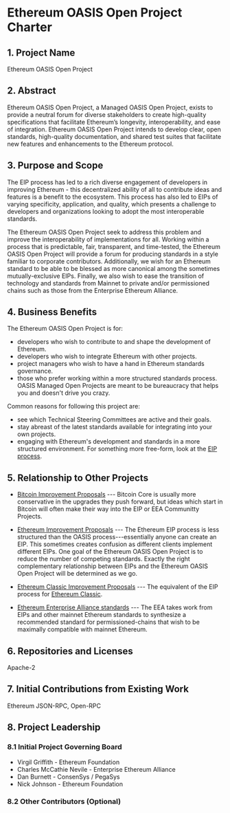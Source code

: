 
# Ethereum OASIS Open Project Charter 

## 1. Project Name

Ethereum OASIS Open Project

## 2. Abstract

Ethereum OASIS Open Project, a Managed OASIS Open Project, exists to provide a neutral forum for diverse stakeholders to create high-quality specifications that facilitate Ethereum’s longevity, interoperability, and ease of integration. Ethereum OASIS Open Project intends to develop clear, open standards, high-quality documentation, and shared test suites that facilitate new features and enhancements to the Ethereum protocol.

## 3. Purpose and Scope

The EIP process has led to a rich diverse engagement of developers in improving Ethereum - this decentralized ability of all to contribute ideas and features is a benefit to the ecosystem. This process has also led to EIPs of varying specificity, application, and quality, which presents a challenge to developers and organizations looking to adopt the most interoperable standards. 

The Ethereum OASIS Open Project seek to address this problem and improve the interoperability of implementations for all. Working within a process that is predictable, fair, transparent, and time-tested, the Ethereum OASIS Open Project will provide a forum for producing standards in a style familiar to corporate contributors. Additionally, we wish for an Ethereum standard to be able to be blessed as more canonical among the sometimes mutually-exclusive EIPs. Finally, we also wish to ease the transition of technology and standards from Mainnet to private and/or permissioned chains such as those from the Enterprise Ethereum Alliance.

## 4. Business Benefits

The Ethereum OASIS Open Project is for:
* developers who wish to contribute to and shape the development of Ethereum.
* developers who wish to integrate Ethereum with other projects.
* project managers who wish to have a hand in Ethereum standards governance.
* those who prefer working within a more structured standards process.  OASIS Managed Open Projects are meant to be bureaucracy that helps you and doesn't drive you crazy.

Common reasons for following this project are:
* see which Technical Steering Committees are active and their goals.
* stay abreast of the latest standards available for integrating into your own projects.
* engaging with Ethereum's development and standards in a more structured environment.  For something more free-form, look at the [EIP process](http://eips.ethereum.org).


## 5. Relationship to Other Projects

* [Bitcoin Improvement Proposals](https://bitcoincore.org/en/bips/) --- Bitcoin Core is usually more conservative in the upgrades they push forward, but ideas which start in Bitcoin will often make their way into the EIP or EEA Communitty Projects.

* [Ethereum Improvement Proposals](https://eips.ethereum.org) --- The Ethereum EIP process is less structured than the OASIS process---essentially anyone can create an EIP.  This sometimes creates confusion as different clients implement different EIPs.  One goal of the Ethereum OASIS Open Project is to reduce the number of competing standards.  Exactly the right complementary relationship between EIPs and the Ethereum OASIS Open Project will be determined as we go.

* [Ethereum Classic Improvement Proposals](https://github.com/ethereumproject/ECIPs) --- The equivalent of the EIP process for [Ethereum Classic](https://ethereumclassic.org/).

* [Ethereum Enterprise Alliance standards](https://entethalliance.org/technical-documents/) --- The EEA takes work from EIPs and other mainnet Ethereum standards to synthesize a recommended standard for permissioned-chains that wish to be maximally compatible with mainnet Ethereum.


## 6. Repositories and Licenses

Apache-2

## 7. Initial Contributions from Existing Work

Ethereum JSON-RPC, 
Open-RPC

## 8. Project Leadership
### 8.1 Initial Project Governing Board

* Virgil Griffith - Ethereum Foundation 
* Charles McCathie Nevile - Enterprise Ethereum Alliance
* Dan Burnett - ConsenSys / PegaSys
* Nick Johnson - Ethereum Foundation


### 8.2 Other Contributors (Optional)
